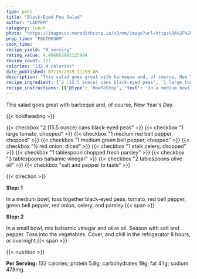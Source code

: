 ```yaml
---
type: post
title: "Black-Eyed Pea Salad"
author: "LADYEM"
category: lunch
photo: "https://imagesvc.meredithcorp.io/v3/mm/image?url=https%3A%2F%2Fimages.media-allrecipes.com%2Fuserphotos%2F2467484.jpg"
prep_time: "P0DT0H30M"
cook_time: 
recipe_yield: "8 serving"
rating_value: 4.496062992125984
review_count: 127
calories: "132.4 calories"
date_published: 07/15/2019 11:59 AM
description: "This salad goes great with barbeque and, of course, New Year's Day."
recipe_ingredient: ['2 (15.5 ounce) cans black-eyed peas', '1 large tomato, chopped', '1 medium red bell pepper, chopped', '1 medium green bell pepper, chopped', '½ red onion, diced', '1 stalk celery, chopped', '1 tablespoon chopped fresh parsley', '3 tablespoons balsamic vinegar', '2 tablespoons olive oil', 'salt and pepper to taste']
recipe_instructions: [{'@type': 'HowToStep', 'text': 'In a medium bowl, toss together black-eyed peas, tomato, red bell pepper, green bell pepper, red onion, celery, and parsley.\n'}, {'@type': 'HowToStep', 'text': 'In a small bowl, mix balsamic vinegar and olive oil. Season with salt and pepper. Toss into the vegetables. Cover, and chill in the refrigerator 8 hours, or overnight.\n'}]
---
```


This salad goes great with barbeque and, of course, New Year's Day. 

{{< boldheading >}}

{{< checkbox "2 (15.5 ounce) cans black-eyed peas" >}}
{{< checkbox "1 large tomato, chopped" >}}
{{< checkbox "1 medium red bell pepper, chopped" >}}
{{< checkbox "1 medium green bell pepper, chopped" >}}
{{< checkbox "½  red onion, diced" >}}
{{< checkbox "1 stalk celery, chopped" >}}
{{< checkbox "1 tablespoon chopped fresh parsley" >}}
{{< checkbox "3 tablespoons balsamic vinegar" >}}
{{< checkbox "2 tablespoons olive oil" >}}
{{< checkbox "salt and pepper to taste" >}}


{{< direction >}}

**Step: 1**

In a medium bowl, toss together black-eyed peas, tomato, red bell pepper, green bell pepper, red onion, celery, and parsley.{{< span >}}

**Step: 2**

In a small bowl, mix balsamic vinegar and olive oil. Season with salt and pepper. Toss into the vegetables. Cover, and chill in the refrigerator 8 hours, or overnight.{{< span >}}

{{< nutrition >}}

**Per Serving:** 132 calories; protein 5.8g; carbohydrates 19g; fat 4.1g; sodium 478mg.